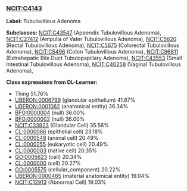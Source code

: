 
### [NCIT:C4143](http://purl.obolibrary.org/obo/NCIT_C4143)
**Label:** Tubulovillous Adenoma

**Subclasses:** [NCIT:C43547](http://purl.obolibrary.org/obo/NCIT_C43547) (Appendix Tubulovillous Adenoma), [NCIT:C27412](http://purl.obolibrary.org/obo/NCIT_C27412) (Ampulla of Vater Tubulovillous Adenoma), [NCIT:C5620](http://purl.obolibrary.org/obo/NCIT_C5620) (Rectal Tubulovillous Adenoma), [NCIT:C5675](http://purl.obolibrary.org/obo/NCIT_C5675) (Colorectal Tubulovillous Adenoma), [NCIT:C5496](http://purl.obolibrary.org/obo/NCIT_C5496) (Colon Tubulovillous Adenoma), [NCIT:C96811](http://purl.obolibrary.org/obo/NCIT_C96811) (Extrahepatic Bile Duct Tubulopapillary Adenoma), [NCIT:C43553](http://purl.obolibrary.org/obo/NCIT_C43553) (Small Intestinal Tubulovillous Adenoma), [NCIT:C40258](http://purl.obolibrary.org/obo/NCIT_C40258) (Vaginal Tubulovillous Adenoma), 

**Class expressions from DL-Learner:**

- Thing 51.76%
- [UBERON:0006799](http://purl.obolibrary.org/obo/UBERON_0006799) (glandular epithelium) 41.67%
- [UBERON:0001062](http://purl.obolibrary.org/obo/UBERON_0001062) (anatomical entity) 36.34%
- [BFO:0000004](http://purl.obolibrary.org/obo/BFO_0000004) (null) 36.00%
- [BFO:0000002](http://purl.obolibrary.org/obo/BFO_0000002) (null) 36.00%
- [NCIT:C33923](http://purl.obolibrary.org/obo/NCIT_C33923) (Glandular Cell) 35.56%
- [CL:0000066](http://purl.obolibrary.org/obo/CL_0000066) (epithelial cell) 23.18%
- [CL:0000548](http://purl.obolibrary.org/obo/CL_0000548) (animal cell) 20.49%
- [CL:0000255](http://purl.obolibrary.org/obo/CL_0000255) (eukaryotic cell) 20.49%
- [CL:0000003](http://purl.obolibrary.org/obo/CL_0000003) (native cell) 20.35%
- [GO:0005623](http://purl.obolibrary.org/obo/GO_0005623) (cell) 20.34%
- [CL:0000000](http://purl.obolibrary.org/obo/CL_0000000) (cell) 20.27%
- [GO:0005575](http://purl.obolibrary.org/obo/GO_0005575) (cellular_component) 20.22%
- [UBERON:0000465](http://purl.obolibrary.org/obo/UBERON_0000465) (material anatomical entity) 19.04%
- [NCIT:C12913](http://purl.obolibrary.org/obo/NCIT_C12913) (Abnormal Cell) 19.03%


